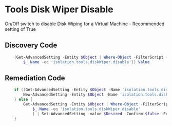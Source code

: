 # Tools Disk Wiper Disable
On/Off switch to disable Disk Wiping for a Virtual Machine - Recommended setting of True
## Discovery Code
```powershell
    (Get-AdvancedSetting -Entity $Object | Where-Object -FilterScript {
        $_.Name -eq 'isolation.tools.diskWiper.disable'}).Value
```

## Remediation Code
```powershell
    if ((Get-AdvancedSetting -Entity $Object -Name 'isolation.tools.diskWiper.disable') -eq $null) {
        New-AdvancedSetting -Entity $Object -Name 'isolation.tools.diskWiper.disable' -Value $Desired -Confirm:$false -ErrorAction Stop
    } else {
        Get-AdvancedSetting -Entity $Object | Where-Object -FilterScript {
            $_.Name -eq 'isolation.tools.diskWiper.disable'
            } | Set-AdvancedSetting -value $Desired -Confirm:$false -ErrorAction Stop
    }
```
